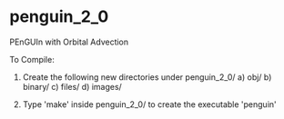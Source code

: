 # penguin_2_0
PEnGUIn with Orbital Advection

To Compile:

1. Create the following new directories under penguin_2_0/
  a) obj/
  b) binary/
  c) files/
  d) images/
  
2. Type 'make' inside penguin_2_0/ to create the executable 'penguin'
